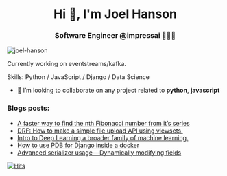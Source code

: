 <h1 align="center">Hi 👋, I'm Joel Hanson</h1>
<h3 align="center">Software Engineer @impressai 👨🏻‍💻</h3>

<p><img align="center" src="https://miro.medium.com/max/3000/0*ONiAadfitbLoc8Yg.png" alt="joel-hanson" /></p>

Currently working on eventstreams/kafka.

Skills: Python / JavaScript / Django / Data Science

- 👯  I’m looking to collaborate on any project related to **python**, **javascript**

### Blogs posts:
<!-- BLOG-POST-LIST:START -->
- [A faster way to find the nth Fibonacci number from it’s series](https://joel-hanson.medium.com/a-faster-way-to-find-the-nth-fibonacci-number-from-its-series-ca43516744a5?source=rss-906309768f3a------2)
- [DRF: How to make a simple file upload API using viewsets.](https://joel-hanson.medium.com/drf-how-to-make-a-simple-file-upload-api-using-viewsets-1b1e65ed65ca?source=rss-906309768f3a------2)
- [Intro to Deep Learning a broader family of machine learning.](https://medium.com/analytics-vidhya/intro-to-deep-learning-dc95bd892802?source=rss-906309768f3a------2)
- [How to use PDB for Django inside a docker](https://joel-hanson.medium.com/how-to-use-pdb-for-django-inside-a-docker-12c424d880ec?source=rss-906309768f3a------2)
- [Advanced serializer usage — Dynamically modifying fields](https://joel-hanson.medium.com/advanced-serializer-usage-dynamically-modifying-fields-e7c3bc28efa6?source=rss-906309768f3a------2)
<!-- BLOG-POST-LIST:END -->
<!-- 
### Connect with me:
<p align="left">
<a href="https://dev.to/joelhanson" target="blank"><img align="center" src="https://cdn.jsdelivr.net/npm/simple-icons@3.0.1/icons/dev-dot-to.svg" alt="joelhanson" height="30" width="40" /></a>
<a href="https://twitter.com/joelhanson25" target="blank"><img align="center" src="https://cdn.jsdelivr.net/npm/simple-icons@3.0.1/icons/twitter.svg" alt="joelhanson25" height="30" width="40" /></a>
<a href="https://kaggle.com/joelhanson" target="blank"><img align="center" src="https://cdn.jsdelivr.net/npm/simple-icons@3.0.1/icons/kaggle.svg" alt="joelhanson" height="30" width="40" /></a>
<a href="https://medium.com/@joelhanson25" target="blank"><img align="center" src="https://cdn.jsdelivr.net/npm/simple-icons@3.0.1/icons/medium.svg" alt="@joelhanson25" height="30" width="40" /></a>
<a href="/https://medium.com/feed/@joelhanson25" target="blank"><img align="center" src="https://cdn.jsdelivr.net/npm/simple-icons@3.0.1/icons/rss.svg" alt="https://medium.com/feed/@joelhanson25" height="30" width="40" /></a>
</p>


![Profile views](https://gpvc.arturio.dev/joel-hanson)   -->
[![Hits](https://hits.seeyoufarm.com/api/count/incr/badge.svg?url=https%3A%2F%2Fgithub.com%2Fjoel-hanson%2Fhit-counter&count_bg=%23ED3E2B&title_bg=%23373535&icon=&icon_color=%23F95353&title=hits&edge_flat=false)](https://hits.seeyoufarm.com)
